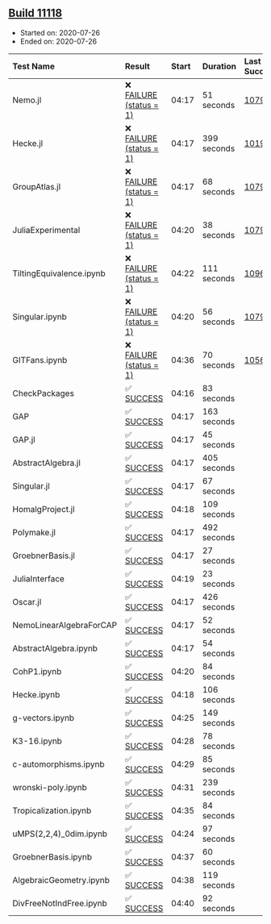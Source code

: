 ## [Build 11118](https://oscarci.mathematik.uni-kl.de/job/oscar/11118/)

* Started on: 2020-07-26
* Ended on: 2020-07-26

| Test Name    | Result | Start | Duration | Last Success | First Failure |
|:-------------|:-------|:------|:---------|:-------------|:--------------|
| Nemo.jl | ❌ [FAILURE (status = 1)](https://oscarci.mathematik.uni-kl.de/job/oscar/11118/artifact/logs/build-11118/Nemo.jl.log) | 04:17 | 51 seconds | [10790](https://oscarci.mathematik.uni-kl.de/job/oscar/10790/) | [10791](https://oscarci.mathematik.uni-kl.de/job/oscar/10791/) |
| Hecke.jl | ❌ [FAILURE (status = 1)](https://oscarci.mathematik.uni-kl.de/job/oscar/11118/artifact/logs/build-11118/Hecke.jl.log) | 04:17 | 399 seconds | [10197](https://oscarci.mathematik.uni-kl.de/job/oscar/10197/) | [10198](https://oscarci.mathematik.uni-kl.de/job/oscar/10198/) |
| GroupAtlas.jl | ❌ [FAILURE (status = 1)](https://oscarci.mathematik.uni-kl.de/job/oscar/11118/artifact/logs/build-11118/GroupAtlas.jl.log) | 04:17 | 68 seconds | [10790](https://oscarci.mathematik.uni-kl.de/job/oscar/10790/) | [10791](https://oscarci.mathematik.uni-kl.de/job/oscar/10791/) |
| JuliaExperimental | ❌ [FAILURE (status = 1)](https://oscarci.mathematik.uni-kl.de/job/oscar/11118/artifact/logs/build-11118/JuliaExperimental.log) | 04:20 | 38 seconds | [10790](https://oscarci.mathematik.uni-kl.de/job/oscar/10790/) | [10791](https://oscarci.mathematik.uni-kl.de/job/oscar/10791/) |
| TiltingEquivalence.ipynb | ❌ [FAILURE (status = 1)](https://oscarci.mathematik.uni-kl.de/job/oscar/11118/artifact/logs/build-11118/TiltingEquivalence.ipynb.log) | 04:22 | 111 seconds | [10962](https://oscarci.mathematik.uni-kl.de/job/oscar/10962/) | [10963](https://oscarci.mathematik.uni-kl.de/job/oscar/10963/) |
| Singular.ipynb | ❌ [FAILURE (status = 1)](https://oscarci.mathematik.uni-kl.de/job/oscar/11118/artifact/logs/build-11118/Singular.ipynb.log) | 04:20 | 56 seconds | [10790](https://oscarci.mathematik.uni-kl.de/job/oscar/10790/) | [10791](https://oscarci.mathematik.uni-kl.de/job/oscar/10791/) |
| GITFans.ipynb | ❌ [FAILURE (status = 1)](https://oscarci.mathematik.uni-kl.de/job/oscar/11118/artifact/logs/build-11118/GITFans.ipynb.log) | 04:36 | 70 seconds | [10566](https://oscarci.mathematik.uni-kl.de/job/oscar/10566/) | [10567](https://oscarci.mathematik.uni-kl.de/job/oscar/10567/) |
| CheckPackages | ✅ [SUCCESS](https://oscarci.mathematik.uni-kl.de/job/oscar/11118/artifact/logs/build-11118/CheckPackages.log) | 04:16 | 83 seconds |  |  |
| GAP | ✅ [SUCCESS](https://oscarci.mathematik.uni-kl.de/job/oscar/11118/artifact/logs/build-11118/GAP.log) | 04:17 | 163 seconds |  |  |
| GAP.jl | ✅ [SUCCESS](https://oscarci.mathematik.uni-kl.de/job/oscar/11118/artifact/logs/build-11118/GAP.jl.log) | 04:17 | 45 seconds |  |  |
| AbstractAlgebra.jl | ✅ [SUCCESS](https://oscarci.mathematik.uni-kl.de/job/oscar/11118/artifact/logs/build-11118/AbstractAlgebra.jl.log) | 04:17 | 405 seconds |  |  |
| Singular.jl | ✅ [SUCCESS](https://oscarci.mathematik.uni-kl.de/job/oscar/11118/artifact/logs/build-11118/Singular.jl.log) | 04:17 | 67 seconds |  |  |
| HomalgProject.jl | ✅ [SUCCESS](https://oscarci.mathematik.uni-kl.de/job/oscar/11118/artifact/logs/build-11118/HomalgProject.jl.log) | 04:18 | 109 seconds |  |  |
| Polymake.jl | ✅ [SUCCESS](https://oscarci.mathematik.uni-kl.de/job/oscar/11118/artifact/logs/build-11118/Polymake.jl.log) | 04:17 | 492 seconds |  |  |
| GroebnerBasis.jl | ✅ [SUCCESS](https://oscarci.mathematik.uni-kl.de/job/oscar/11118/artifact/logs/build-11118/GroebnerBasis.jl.log) | 04:17 | 27 seconds |  |  |
| JuliaInterface | ✅ [SUCCESS](https://oscarci.mathematik.uni-kl.de/job/oscar/11118/artifact/logs/build-11118/JuliaInterface.log) | 04:19 | 23 seconds |  |  |
| Oscar.jl | ✅ [SUCCESS](https://oscarci.mathematik.uni-kl.de/job/oscar/11118/artifact/logs/build-11118/Oscar.jl.log) | 04:17 | 426 seconds |  |  |
| NemoLinearAlgebraForCAP | ✅ [SUCCESS](https://oscarci.mathematik.uni-kl.de/job/oscar/11118/artifact/logs/build-11118/NemoLinearAlgebraForCAP.log) | 04:17 | 52 seconds |  |  |
| AbstractAlgebra.ipynb | ✅ [SUCCESS](https://oscarci.mathematik.uni-kl.de/job/oscar/11118/artifact/logs/build-11118/AbstractAlgebra.ipynb.log) | 04:17 | 54 seconds |  |  |
| CohP1.ipynb | ✅ [SUCCESS](https://oscarci.mathematik.uni-kl.de/job/oscar/11118/artifact/logs/build-11118/CohP1.ipynb.log) | 04:20 | 84 seconds |  |  |
| Hecke.ipynb | ✅ [SUCCESS](https://oscarci.mathematik.uni-kl.de/job/oscar/11118/artifact/logs/build-11118/Hecke.ipynb.log) | 04:18 | 106 seconds |  |  |
| g-vectors.ipynb | ✅ [SUCCESS](https://oscarci.mathematik.uni-kl.de/job/oscar/11118/artifact/logs/build-11118/g-vectors.ipynb.log) | 04:25 | 149 seconds |  |  |
| K3-16.ipynb | ✅ [SUCCESS](https://oscarci.mathematik.uni-kl.de/job/oscar/11118/artifact/logs/build-11118/K3-16.ipynb.log) | 04:28 | 78 seconds |  |  |
| c-automorphisms.ipynb | ✅ [SUCCESS](https://oscarci.mathematik.uni-kl.de/job/oscar/11118/artifact/logs/build-11118/c-automorphisms.ipynb.log) | 04:29 | 85 seconds |  |  |
| wronski-poly.ipynb | ✅ [SUCCESS](https://oscarci.mathematik.uni-kl.de/job/oscar/11118/artifact/logs/build-11118/wronski-poly.ipynb.log) | 04:31 | 239 seconds |  |  |
| Tropicalization.ipynb | ✅ [SUCCESS](https://oscarci.mathematik.uni-kl.de/job/oscar/11118/artifact/logs/build-11118/Tropicalization.ipynb.log) | 04:35 | 84 seconds |  |  |
| uMPS(2,2,4)_0dim.ipynb | ✅ [SUCCESS](https://oscarci.mathematik.uni-kl.de/job/oscar/11118/artifact/logs/build-11118/uMPS-2-2-4-_0dim.ipynb.log) | 04:24 | 97 seconds |  |  |
| GroebnerBasis.ipynb | ✅ [SUCCESS](https://oscarci.mathematik.uni-kl.de/job/oscar/11118/artifact/logs/build-11118/GroebnerBasis.ipynb.log) | 04:37 | 60 seconds |  |  |
| AlgebraicGeometry.ipynb | ✅ [SUCCESS](https://oscarci.mathematik.uni-kl.de/job/oscar/11118/artifact/logs/build-11118/AlgebraicGeometry.ipynb.log) | 04:38 | 119 seconds |  |  |
| DivFreeNotIndFree.ipynb | ✅ [SUCCESS](https://oscarci.mathematik.uni-kl.de/job/oscar/11118/artifact/logs/build-11118/DivFreeNotIndFree.ipynb.log) | 04:40 | 92 seconds |  |  |
